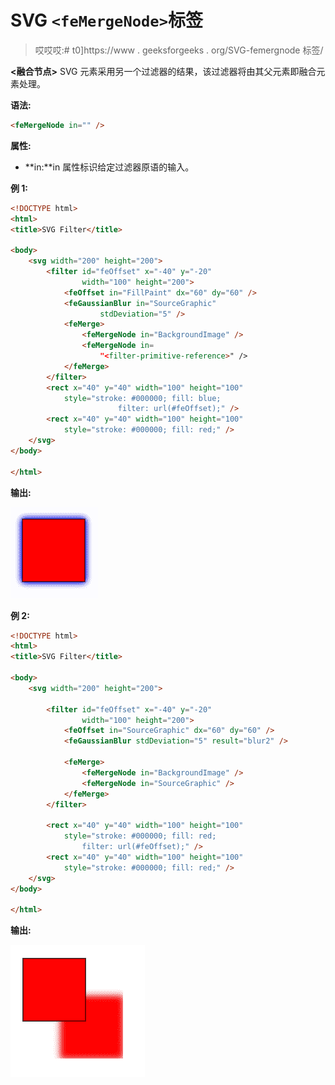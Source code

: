 # SVG `<feMergeNode>`标签

> 哎哎哎:# t0]https://www . geeksforgeeks . org/SVG-femergnode 标签/

**<融合节点>** SVG 元素采用另一个过滤器的结果，该过滤器将由其父元素即融合元素处理。

**语法:**

```html
<feMergeNode in="" />
```

**属性:**

*   **in:**in 属性标识给定过滤器原语的输入。

**例 1:**

```html
<!DOCTYPE html>
<html>
<title>SVG Filter</title>

<body>
    <svg width="200" height="200">
        <filter id="feOffset" x="-40" y="-20" 
                width="100" height="200">
            <feOffset in="FillPaint" dx="60" dy="60" />
            <feGaussianBlur in="SourceGraphic" 
                    stdDeviation="5" />
            <feMerge>
                <feMergeNode in="BackgroundImage" />
                <feMergeNode in=
                    "<filter-primitive-reference>" />
            </feMerge>
        </filter>
        <rect x="40" y="40" width="100" height="100" 
            style="stroke: #000000; fill: blue; 
                        filter: url(#feOffset);" />
        <rect x="40" y="40" width="100" height="100" 
            style="stroke: #000000; fill: red;" />
    </svg>
</body>

</html>
```

**输出:**

![](img/1c310fb5c749cb24e9b11a5e7c48e463.png)

**例 2:**

```html
<!DOCTYPE html>
<html>
<title>SVG Filter</title>

<body>
    <svg width="200" height="200">

        <filter id="feOffset" x="-40" y="-20" 
                width="100" height="200">
            <feOffset in="SourceGraphic" dx="60" dy="60" />
            <feGaussianBlur stdDeviation="5" result="blur2" />

            <feMerge>
                <feMergeNode in="BackgroundImage" />
                <feMergeNode in="SourceGraphic" />
            </feMerge>
        </filter>

        <rect x="40" y="40" width="100" height="100" 
            style="stroke: #000000; fill: red; 
                filter: url(#feOffset);" />
        <rect x="40" y="40" width="100" height="100" 
            style="stroke: #000000; fill: red;" />
    </svg>
</body>

</html> 
```

**输出:**

![](img/19d4ac390a9186e9ed0cc36836d70cf9.png)